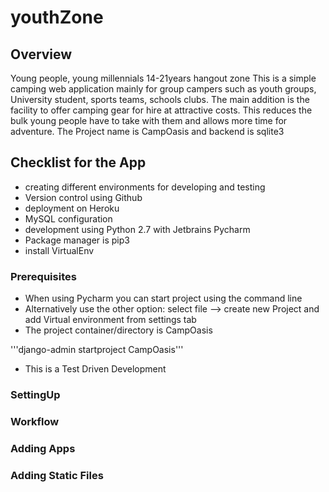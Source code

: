# youthZone

## Overview
Young people, young millennials 14-21years hangout zone
This is a simple camping web application mainly for group campers such as youth groups, University student, sports teams,
schools clubs. The main addition is the facility to offer camping gear for hire at attractive costs. This reduces the
bulk young people have to take with them and allows more time for adventure. The Project name is CampOasis and backend is
sqlite3

## Checklist for the App
* creating different environments for developing and testing
* Version control using Github
* deployment on Heroku
* MySQL configuration
* development using Python 2.7 with Jetbrains Pycharm
* Package manager is pip3
* install VirtualEnv

### Prerequisites
* When using Pycharm you can start project using the command line
* Alternatively use the other option: select file --> create new Project and add Virtual environment from settings tab
* The project container/directory is CampOasis

'''django-admin startproject CampOasis'''
* This is a Test Driven Development

### SettingUp
### Workflow
### Adding Apps
### Adding Static Files


